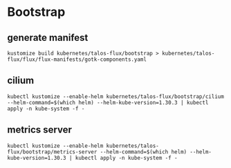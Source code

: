 # Bootstrap

## generate manifest

```console
kustomize build kubernetes/talos-flux/bootstrap > kubernetes/talos-flux/flux/flux-manifests/gotk-components.yaml
```

## cilium

```console
kubectl kustomize --enable-helm kubernetes/talos-flux/bootstrap/cilium --helm-command=$(which helm) --helm-kube-version=1.30.3 | kubectl apply -n kube-system -f -
```

## metrics server

```console
kubectl kustomize --enable-helm kubernetes/talos-flux/bootstrap/metrics-server --helm-command=$(which helm) --helm-kube-version=1.30.3 | kubectl apply -n kube-system -f -
```
